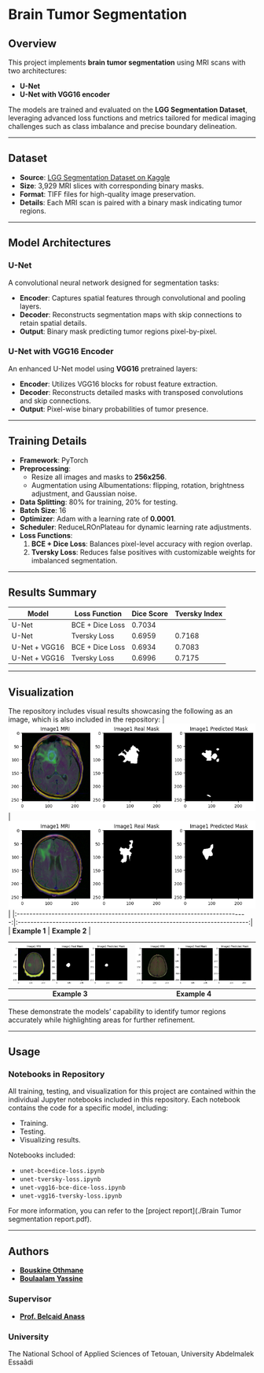 # Brain Tumor Segmentation

## Overview

This project implements **brain tumor segmentation** using MRI scans with two architectures:

- **U-Net**
- **U-Net with VGG16 encoder**

The models are trained and evaluated on the **LGG Segmentation Dataset**, leveraging advanced loss functions and metrics tailored for medical imaging challenges such as class imbalance and precise boundary delineation.

---

## Dataset

- **Source**: [LGG Segmentation Dataset on Kaggle](https://www.kaggle.com/datasets/mateuszbuda/lgg-mri-segmentation)
- **Size**: 3,929 MRI slices with corresponding binary masks.
- **Format**: TIFF files for high-quality image preservation.
- **Details**: Each MRI scan is paired with a binary mask indicating tumor regions.

---

## Model Architectures

### U-Net

A convolutional neural network designed for segmentation tasks:

- **Encoder**: Captures spatial features through convolutional and pooling layers.
- **Decoder**: Reconstructs segmentation maps with skip connections to retain spatial details.
- **Output**: Binary mask predicting tumor regions pixel-by-pixel.

### U-Net with VGG16 Encoder

An enhanced U-Net model using **VGG16** pretrained layers:

- **Encoder**: Utilizes VGG16 blocks for robust feature extraction.
- **Decoder**: Reconstructs detailed masks with transposed convolutions and skip connections.
- **Output**: Pixel-wise binary probabilities of tumor presence.

---

## Training Details

- **Framework**: PyTorch
- **Preprocessing**:
  - Resize all images and masks to **256x256**.
  - Augmentation using Albumentations: flipping, rotation, brightness adjustment, and Gaussian noise.
- **Data Splitting**: 80% for training, 20% for testing.
- **Batch Size**: 16
- **Optimizer**: Adam with a learning rate of **0.0001**.
- **Scheduler**: ReduceLROnPlateau for dynamic learning rate adjustments.
- **Loss Functions**:
  1. **BCE + Dice Loss**: Balances pixel-level accuracy with region overlap.
  2. **Tversky Loss**: Reduces false positives with customizable weights for imbalanced segmentation.

---

## Results Summary

| Model         | Loss Function   | Dice Score | Tversky Index |
| ------------- | --------------- | ---------- | ------------- |
| U-Net         | BCE + Dice Loss | 0.7034     |               |
| U-Net         | Tversky Loss    | 0.6959     | 0.7168        |
| U-Net + VGG16 | BCE + Dice Loss | 0.6934     | 0.7083        |
| U-Net + VGG16 | Tversky Loss    | 0.6996     | 0.7175        |

---

## Visualization

The repository includes visual results showcasing the following as an image, which is also included in the repository:
| ![Visualization Example1](./images/4bd8493d-f0aa-4f57-ab9d-ee608b2cf6f3.png) | ![Visualization Example2](./images/6c7ba150-eda1-4c29-adc1-99cbcda9f471.png) |
|:-------------------------------------------------------------------------:|:-------------------------------------------------------------------------:|
| **Example 1** | **Example 2** |

| ![Visualization Example3](./images/8b016071-a224-463c-b944-cecb759a8757.png) | ![Visualization Example4](./images/9be349b2-5ec7-443e-8b7a-e3fe47c1edf6.png) |
| :--------------------------------------------------------------------------: | :--------------------------------------------------------------------------: |
|                                **Example 3**                                 |                                **Example 4**                                 |

These demonstrate the models’ capability to identify tumor regions accurately while highlighting areas for further refinement.

---

## Usage

### Notebooks in Repository

All training, testing, and visualization for this project are contained within the individual Jupyter notebooks included in this repository. Each notebook contains the code for a specific model, including:

- Training.
- Testing.
- Visualizing results.

Notebooks included:

- `unet-bce+dice-loss.ipynb`
- `unet-tversky-loss.ipynb`
- `unet-vgg16-bce-dice-loss.ipynb`
- `unet-vgg16-tversky-loss.ipynb`

For more information, you can refer to the [project report](./Brain Tumor segmentation report.pdf).

---

## Authors

- [**Bouskine Othmane**](https://github.com/BSK-OTHMANE)
- [**Boulaalam Yassine**](https://github.com/Boulaalamyassine)

### Supervisor

- [**Prof. Belcaid Anass**](https://github.com/anassBelcaid)

### University

The National School of Applied Sciences of Tetouan, University Abdelmalek Essaâdi
